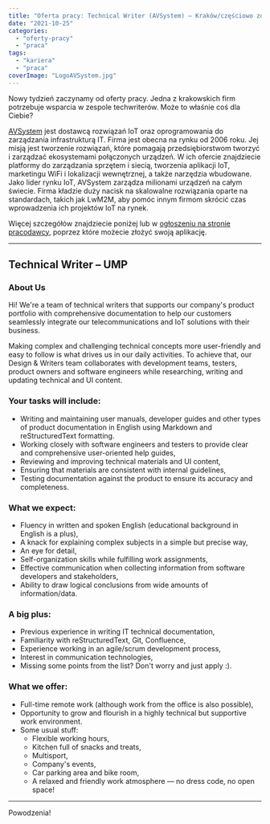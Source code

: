 ```yaml
---
title: "Oferta pracy: Technical Writer (AVSystem) – Kraków/częściowo zdalnie"
date: "2021-10-25"
categories: 
  - "oferty-pracy"
  - "praca"
tags: 
  - "kariera"
  - "praca"
coverImage: "LogoAVSystem.jpg"
---
```


Nowy tydzień zaczynamy od oferty pracy. Jedna z krakowskich firm potrzebuje wsparcia w zespole techwriterów. Może to właśnie coś dla Ciebie?

[AVSystem](https://www.avsystem.com/) jest dostawcą rozwiązań IoT oraz oprogramowania do zarządzania infrastrukturą IT. Firma jest obecna na rynku od 2006 roku. Jej misją jest tworzenie rozwiązań, które pomagają przedsiębiorstwom tworzyć i zarządzać ekosystemami połączonych urządzeń. W ich ofercie znajdziecie platformy do zarządzania sprzętem i siecią, tworzenia aplikacji IoT, marketingu WiFi i lokalizacji wewnętrznej, a także narzędzia wbudowane. Jako lider rynku IoT, AVSystem zarządza milionami urządzeń na całym świecie. Firma kładzie duży nacisk na skalowalne rozwiązania oparte na standardach, takich jak LwM2M, aby pomóc innym firmom skrócić czas wprowadzenia ich projektów IoT na rynek.

Więcej szczegółów znajdziecie poniżej lub w [ogłoszeniu na stronie pracodawcy](https://www.avsystem.com/careers/technical-writer/), poprzez które możecie złożyć swoją aplikację.

* * *

## Technical Writer – UMP

### About Us

Hi! We're a team of technical writers that supports our company's product portfolio with comprehensive documentation to help our customers seamlessly integrate our telecommunications and IoT solutions with their business.

Making complex and challenging technical concepts more user-friendly and easy to follow is what drives us in our daily activities. To achieve that, our Design & Writers team collaborates with development teams, testers, product owners and software engineers while researching, writing and updating technical and UI content.

### Your tasks will include:

- Writing and maintaining user manuals, developer guides and other types of product documentation in English using Markdown and reStructuredText formatting.
- Working closely with software engineers and testers to provide clear and comprehensive user-oriented help guides,
- Reviewing and improving technical materials and UI content,
- Ensuring that materials are consistent with internal guidelines,
- Testing documentation against the product to ensure its accuracy and completeness.

### What we expect:

- Fluency in written and spoken English (educational background in English is a plus),
- A knack for explaining complex subjects in a simple but precise way,
- An eye for detail,
- Self-organization skills while fulfilling work assignments,
- Effective communication when collecting information from software developers and stakeholders,
- Ability to draw logical conclusions from wide amounts of information/data.

### A big plus:

- Previous experience in writing IT technical documentation,
- Familiarity with reStructuredText, Git, Confluence,
- Experience working in an agile/scrum development process,
- Interest in communication technologies,
- Missing some points from the list? Don't worry and just apply :).

### **What we offer:**

- Full-time remote work (although work from the office is also possible),
- Opportunity to grow and flourish in a highly technical but supportive work environment.
- Some usual stuff:
    - Flexible working hours,
    - Kitchen full of snacks and treats,
    - Multisport,
    - Company's events,
    - Car parking area and bike room,
    - A relaxed and friendly work atmosphere — no dress code, no open space!

* * *

Powodzenia!
